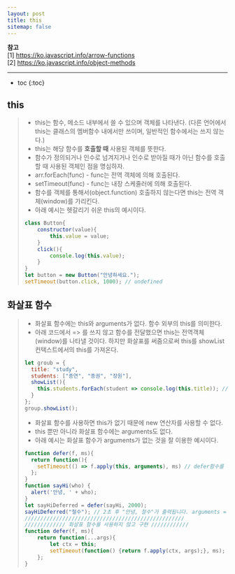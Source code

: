 ```yaml
---
layout: post
title: this 
sitemap: false
---
```


**참고**  
[1] <https://ko.javascript.info/arrow-functions>  
[2] <https://ko.javascript.info/object-methods>
* * *  

* toc
{:toc}

## this
> * this는 함수, 메소드 내부에서 쓸 수 있으며 객체를 나타낸다. (다른 언어에서 this는 클래스의 멤버함수 내에서만 쓰이며, 일반적인 함수에서는 쓰지 않는다.)
> * this는 해당 함수를 **호출할 때** 사용된 객체를 뜻한다.
> * 함수가 정의되거나 인수로 넘겨지거나 인수로 받아질 때가 아닌 함수를 호출할 때 사용된 객체인 점을 명심하자.
> * arr.forEach(func) - func는 전역 객체에 의해 호출된다.
> * setTimeout(func) - func는 내장 스케줄러에 의해 호출된다.
> * 함수를 객체를 통해서(object.function) 호출하지 않는다면 this는 전역 객체(window)를 가리킨다.
> * 아래 예시는 헷갈리기 쉬운 this의 예시이다.
> ~~~js
> class Button{
>     constructor(value){
>         this.value = value;
>     }
>     click(){
>         console.log(this.value);
>     }
> }
> let button = new Button("안녕하세요.");
> setTimeout(button.click, 1000); // undefined
> ~~~

## 화살표 함수
> * 화살표 함수에는 this와 arguments가 없다. 함수 외부의 this를 의미한다.
> * 아래 코드에서 => 를 쓰지 않고 함수를 전달했으면 this는 전역객체(window)를 나타낼 것이다. 하지만 화살표를 써줌으로써 this를 showList 컨택스트에서의 this를 가져온다.
> ~~~js
> let groub = {
>   title: "study",
>   students: ["종연", "종권", "장원"],
>   showList(){
>     this.students.forEach(student => console.log(this.title)); // => 를 쓰지 않고 함수를 전달했으면 this는 전역객체> (window)를 나타낼 것이다. 하지만 
>   }
> };
> group.showList();
> ~~~
> * 화살표 함수를 사용하면 this가 없기 때문에 new 연산자를 사용할 수 없다.
> * this 뿐만 아니라 화살표 함수에는 arguments도 없다.
> * 아래 예시는 화살표 함수가 arguments가 없는 것을 잘 이용한 예시이다.
> ~~~js
> function defer(f, ms){
>   return function(){
>     setTimeout(() => f.apply(this, arguments), ms) // defer함수를 통해 return한 함수를 콜하는 객체의 this와 arguments이다. this는 전역객체(window)를 나타낸다.
>   };
> }
> function sayHi(who) {
>   alert('안녕, ' + who);
> }
> let sayHiDeferred = defer(sayHi, 2000);
> sayHiDeferred("철수"); // 2초 후 "안녕, 철수"가 출력됩니다. arguments = "철수"
> ///////////////////////////////////////////////////
> ///////////// 화살표 함수를 사용하지 않고 구현 ////////////
> function defer(f, ms){
>     return function(...args){
>         let ctx = this;
>         setTimeout(function() {return f.apply(ctx, args);}, ms);  
>     }; 
> }
> ~~~